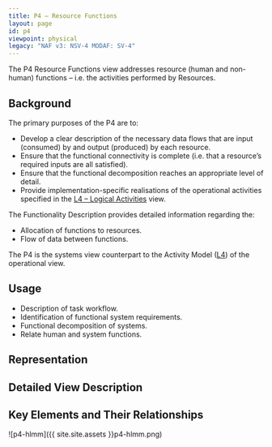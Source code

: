 ```yaml
---
title: P4 – Resource Functions
layout: page
id: p4
viewpoint: physical
legacy: "NAF v3: NSV-4 MODAF: SV-4"
---
```



The P4 Resource Functions view addresses resource (human and non-human)
functions – i.e. the activities performed by Resources.

## Background

The primary purposes of the P4 are to:

-   Develop a clear description of the necessary data flows that are
    input (consumed) by and output (produced) by each resource.
-   Ensure that the functional connectivity is complete (i.e. that a
    resource’s required inputs are all satisfied).
-   Ensure that the functional decomposition reaches an appropriate
    level of detail.
-   Provide implementation-specific realisations of the operational
    activities specified in the [L4 – Logical Activities](l4.html) view.

The Functionality Description provides detailed information regarding
the:

-   Allocation of functions to resources.
-   Flow of data between functions.

The P4 is the systems view counterpart to the Activity Model ([L4](l4.html))
of the operational view.

## Usage

-   Description of task workflow.
-   Identification of functional system requirements.
-   Functional decomposition of systems.
-   Relate human and system functions.

## Representation

## Detailed View Description

## Key Elements and Their Relationships

![p4-hlmm]({{ site.site.assets }}p4-hlmm.png)
